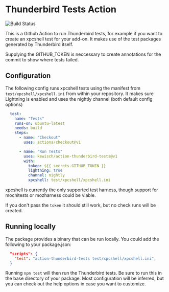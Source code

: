 Thunderbird Tests Action
========================

![Build Status](https://github.com/kewisch/action-thunderbird-tests/workflows/Thunderbird%20Tests%20Action/badge.svg)

This is a Github Action to run Thunderbird tests, for example if you want to create an xpcshell test
for your add-on. It makes use of the test packages generated by Thunderbird itself.

Supplying the GITHUB_TOKEN is neccessary to create annotations for the commit to show where tests failed.

Configuration
-------------

The following config runs xpcshell tests using the manifest from `test/xpcshell/xpcshell.ini` from
within your repository. It makes sure Lightning is enabled and uses the nightly channel (both
default config options)

```yaml
  test:
    name: "Tests"
    runs-on: ubuntu-latest
    needs: build
    steps:
      - name: "Checkout"
        uses: actions/checkout@v1

      - name: "Run Tests"
        uses: kewisch/action-thunderbird-tests@v1
        with:
          token: ${{ secrets.GITHUB_TOKEN }}
          lightning: true
          channel: nightly
          xpcshell: test/xpcshell/xpcshell.ini
```

xpcshell is currently the only supported test harness, though support for mochitests or mozharness
could be viable.

If you don't pass the `token` it should still work, but no check runs will be created.


Running locally
---------------

The package provides a binary that can be run locally. You could add the following to your package.json:

```json
  "scripts": {
    "test": "action-thunderbird-tests test/xpcshell/xpcshell.ini",
  }
```

Running `npm test` will then run the Thunderbird tests. Be sure to run this in the base directory of
your package. Most configuration will be inferred, but you can check out the help options in case
you want to customize.
